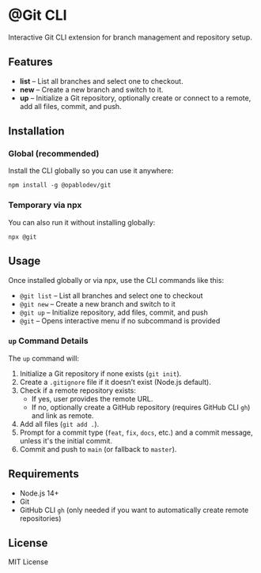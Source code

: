 # @Git CLI

Interactive Git CLI extension for branch management and repository setup.

## Features

- **list** – List all branches and select one to checkout.
- **new** – Create a new branch and switch to it.
- **up** – Initialize a Git repository, optionally create or connect to a remote, add all files, commit, and push.

## Installation

### Global (recommended)

Install the CLI globally so you can use it anywhere:

    npm install -g @opablodev/git

### Temporary via npx

You can also run it without installing globally:

    npx @git

## Usage

Once installed globally or via npx, use the CLI commands like this:

- `@git list` – List all branches and select one to checkout
- `@git new` – Create a new branch and switch to it
- `@git up` – Initialize repository, add files, commit, and push
- `@git` – Opens interactive menu if no subcommand is provided

### `up` Command Details

The `up` command will:

1. Initialize a Git repository if none exists (`git init`).
2. Create a `.gitignore` file if it doesn’t exist (Node.js default).
3. Check if a remote repository exists:
   - If yes, user provides the remote URL.
   - If no, optionally create a GitHub repository (requires GitHub CLI `gh`) and link as remote.
4. Add all files (`git add .`).
5. Prompt for a commit type (`feat`, `fix`, `docs`, etc.) and a commit message, unless it's the initial commit.
6. Commit and push to `main` (or fallback to `master`).

## Requirements

- Node.js 14+
- Git
- GitHub CLI `gh` (only needed if you want to automatically create remote repositories)

## License

MIT License
